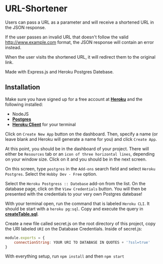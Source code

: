 # URL-Shortener

Users can pass a URL as a parameter and will receive a shortened URL in the JSON response.

If the user passes an invalid URL that doesn't follow the valid http://www.example.com format, the JSON response will contain an error instead.

When the user visits the shortened URL, it will redirect them to the original link.

Made with Express.js and Heroku Postgres Datebase.

## Installation
Make sure you have signed up for a free account at [**Heroku**](https://www.heroku.com/) and the following installed:
* NodeJS
* [**Postgres**](https://www.postgresql.org/download/)
* [**Heroku Client**](https://devcenter.heroku.com/articles/heroku-cli#download-and-install) for your terminal

Click on `Create New App` button on the dashboard. Then, specify a name (or leave blank and Heroku will generate a name for you) and click `Create App`.

At this point, you should be in the dashboard of your project. There will either be `Resources` tab or an `icon of three horizontal lines`, depending on your window size. Click on it and you should be in the next screen.

On this screen, type `postgres` in the `Add-ons` search field and select `Heroku Postgres`. Select the `Hobby Dev - Free` option.

Select the `Heroku Postgress :: Datebase` add-on from the list. On the database page, click on the `View Credentials` button. You will then be presented with the credentials to your very own Postgres datebase!

With your terminal open, run the command that is labeled `Heroku CLI`. It should be start with a `heroku pg:sql`. Copy and execute the query in [**createTable.sql**](https://github.com/Li-Victor/URL-Shortener/blob/master/createTable.sql).

Create a new file called secret.js on the root directory of this project, copy the URI labeled `URI` on the Database Credentials.
Inside of secret.js:
```javascript
module.exports = {
    connectionString: YOUR URI TO DATABASE IN QUOTES + '?ssl=true'
}
```

With everything setup, run `npm install` and then `npm start`
